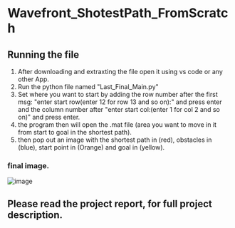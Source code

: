 # Wavefront_ShotestPath_FromScratch

## Running the file

1. After downloading and extraxting the file open it using vs code or any other App.
2. Run the python file named "Last_Final_Main.py"
3. Set where you want to start by adding the row number after the first msg: "enter start row(enter 12 for row 13 and so on):" and press enter
and the column number after "enter start col:(enter 1 for col 2 and so on)" and press enter.
4. the program then will open the .mat file (area you want to move in it from start to goal in the shortest path).
5. then pop out an image with the shortest path in (red), obstacles in (blue), start point in (Orange) and goal in (yellow).

### final image.
![image](https://user-images.githubusercontent.com/73857229/218056859-5e869930-f824-40f0-ba35-ded03b9c5bd7.png)



## Please read the project report, for full project description.
